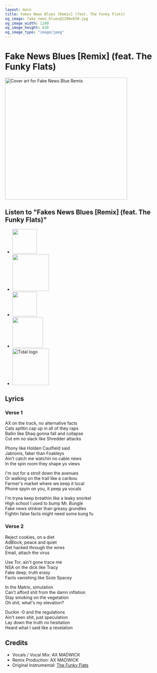 ```yaml
---
layout: main
title: Fakes News Blues [Remix] (feat. The Funky Flats)
og_image: fake_news_blues@1200x630.jpg
og_image_width: 1200
og_image_height: 630
og_image_type: "image/jpeg"
---
```

<h1>Fake News Blues [Remix] (feat. The Funky Flats)</h1>

<div class="track__art">
<img src="{{site.url}}/images/fake_news_blues@800x800.jpg" alt="Cover art for Fake News Blue Remix" width="400">
</div>
<div class="track__links">
	<h2>Listen to "Fakes News Blues [Remix] (feat. The Funky Flats)"</h2>
	<ul>
		<li>
			<a href="https://open.spotify.com/track/7HAYlv9g5Dolni69Qrl3t6?si=ae3caaf801804670">
				<img src="{{site.url}}/images/spotify_logo_green.png" width="80">
			</a>
		</li>
		<li>
			<a href="https://soundcloud.com/ax-madwick/fake-news-remix">
				<img src="{{site.url}}/images/soundcloud_logo_2.png" width="120">
			</a>
		</li>
		<li>
			<a href="https://music.apple.com/us/album/fakes-news-blues-feat-the-funky-flats-remix-single/1751708189">
				<img src="{{site.url}}/images/apple_music_logo.svg" width="80">
			</a>
		</li>
		<li>
			<a href="https://youtu.be/1zB5m4kADUY?si=p19ZaltlHqwODQ_d">
				<img src="{{site.url}}/images/youtube_logo.svg" width="100">
			</a>
		</li>
		<li><a href="https://tidal.com/browse/track/368847206?u">
			<img width="120" src="{{site.url}}/images/tidal_logo.png" alt="Tidal logo">
		</a></li>
	</ul>
	<h2>Lyrics</h2>

<h3>Verse 1</h3>

<p>
AX on the track, no alternative facts<br>
Cats spittin cap up in all of they raps<br>
Ballin like Shaq gonna fall and collapse<br>
Cut em no slack like Shredder attacks<br>
</p>

<p>
Phony like Holden Caulfield said<br>
Jabronis, faker than Foakleys<br>
Ain't catch me watchin no cable news<br>
In the spin room they shape yo views<br>
</p>

<p>
I'm out for a stroll down the avenues<br>
Or walking on the trail like a caribou<br>
Farmer's market where we keep it local<br>
Phone spyin on you, it peep ya vocals<br>
</p>

<p>
I'm tryna keep breathin like a leaky snorkel<br>
High school I used to bump Mr. Bungle<br>
Fake news stinkier than greasy grundles<br>
Fightin false facts might need some kung fu<br>
</p>

<h3>Verse 2</h3>

<p>
Reject cookies, on a diet<br>
AdBlock, peace and quiet<br>
Get hacked through the wires<br>
Email, attach the virus<br>
</p>

<p>
Use Tor, ain't gone trace me<br>
NSA on the dick like Tracy<br>
Fake deep, truth erasy<br>
Facts vanishing like Soze Spacey<br>
</p>

<p>
In the Matrix, simulation<br>
Can't afford shit from the damn inflation<br>
Stay smoking on the vegetation<br>
Oh shit, what's my elevation?<br>
</p>

<p>
Duckin -0 and the regulations<br>
Ain't seen shit, just speculation<br>
Lay down the truth no hesitation<br>
Heard what I said like a revelation<br>
</p>

</div>
<h2>Credits</h2>
<ul>
	<li>Vocals / Vocal Mix: AX MADWICK</li>
	<li>Remix Production: AX MADWICK</li>
	<li>Original Instrumental: <a href="https://www.instagram.com/the_funky_flats/">The Funky Flats</a></li>
</ul>
